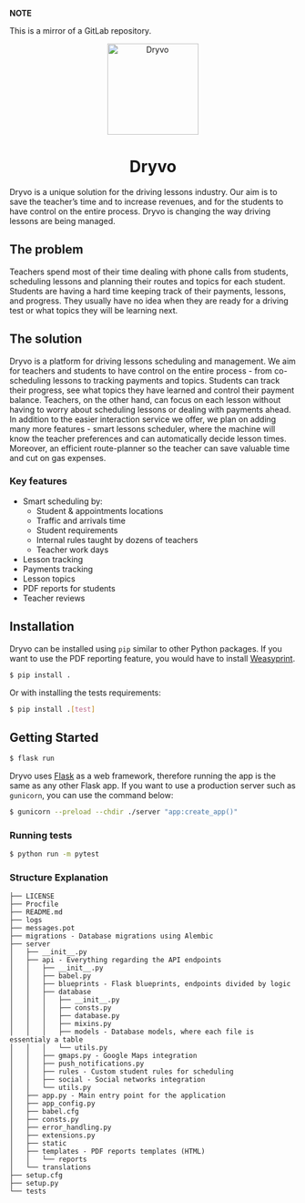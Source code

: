 **NOTE**

This is a mirror of a GitLab repository.

<p align="center">
<img src="https://i.imgur.com/dX0oq2O.png" width="160" height="160" alt="Dryvo">

<h1 align="center">Dryvo</h1>
</p>

Dryvo is a unique solution for the driving lessons industry. Our aim is to save the teacher’s time and to increase revenues, and for the students to have control on the entire process. Dryvo is changing the way driving lessons are being managed.

## The problem

Teachers spend most of their time dealing with phone calls from students, scheduling lessons and planning their routes and topics for each student. Students are having a hard time keeping track of their payments, lessons, and progress. They usually have no idea when they are ready for a driving test or what topics they will be learning next.

## The solution

Dryvo is a platform for driving lessons scheduling and management. We aim for teachers and students to have control on the entire process - from co-scheduling lessons to tracking payments and topics. Students can track their progress, see what topics they have learned and control their payment balance. Teachers, on the other hand, can focus on each lesson without having to worry about scheduling lessons or dealing with payments ahead.
In addition to the easier interaction service we offer, we plan on adding many more features - smart lessons scheduler, where the machine will know the teacher preferences and can automatically decide lesson times. Moreover, an efficient route-planner so the teacher can save valuable time and cut on gas expenses.

### Key features

-   Smart scheduling by:
    -   Student & appointments locations
    -   Traffic and arrivals time
    -   Student requirements
    -   Internal rules taught by dozens of teachers
    -   Teacher work days
-   Lesson tracking
-   Payments tracking
-   Lesson topics
-   PDF reports for students
-   Teacher reviews

## Installation

Dryvo can be installed using `pip` similar to other Python packages. If you want to use the PDF reporting feature, you would have to install [Weasyprint](https://weasyprint.readthedocs.io/en/stable/install.html).

```bash
$ pip install .
```
   
Or with installing the tests requirements:

```bash
$ pip install .[test]
```


## Getting Started

```bash
$ flask run
```

Dryvo uses [Flask](https://github.com/pallets/flask) as a web framework, therefore running the app is the same as any other Flask app. If you want to use a production server such as `gunicorn`, you can use the command below:

```bash
$ gunicorn --preload --chdir ./server "app:create_app()"
```


### Running tests

```bash
$ python run -m pytest
```

### Structure Explanation

```
├── LICENSE
├── Procfile
├── README.md
├── logs
├── messages.pot
├── migrations - Database migrations using Alembic
├── server
│   ├── __init__.py
│   ├── api - Everything regarding the API endpoints
│   │   ├── __init__.py
│   │   ├── babel.py
│   │   ├── blueprints - Flask blueprints, endpoints divided by logic
│   │   ├── database
│   │   │   ├── __init__.py
│   │   │   ├── consts.py
│   │   │   ├── database.py
│   │   │   ├── mixins.py
│   │   │   ├── models - Database models, where each file is essentialy a table
│   │   │   └── utils.py
│   │   ├── gmaps.py - Google Maps integration
│   │   ├── push_notifications.py
│   │   ├── rules - Custom student rules for scheduling
│   │   ├── social - Social networks integration
│   │   └── utils.py
│   ├── app.py - Main entry point for the application
│   ├── app_config.py
│   ├── babel.cfg
│   ├── consts.py
│   ├── error_handling.py
│   ├── extensions.py
│   ├── static
│   ├── templates - PDF reports templates (HTML)
│   │   └── reports
│   └── translations
├── setup.cfg
├── setup.py
└── tests
```

